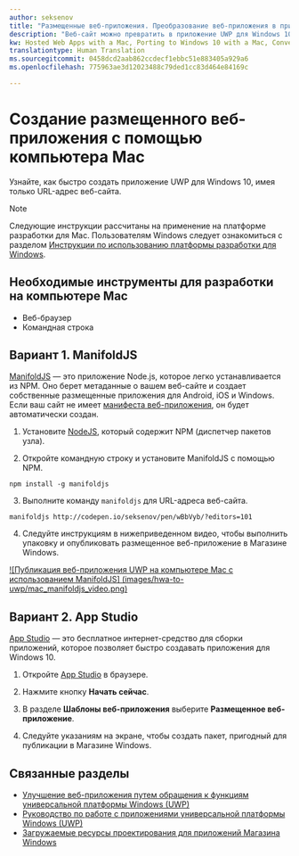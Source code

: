 ```yaml
---
author: seksenov
title: "Размещенные веб-приложения. Преобразование веб-приложения в приложение для Windows с помощью компьютера Mac"
description: "Веб-сайт можно превратить в приложение UWP для Windows 10 с помощью компьютера Mac."
kw: Hosted Web Apps with a Mac, Porting to Windows 10 with a Mac, Convert website to Windows with Mac, Packaging web application with ManfoldJS for Windows Store, Add website to Windows Store with App Studio
translationtype: Human Translation
ms.sourcegitcommit: 0458dcd2aab862ccdecf1ebbc51e883405a929a6
ms.openlocfilehash: 775963ae3d12023488c79ded1cc83d464e84169c

---
```


# Создание размещенного веб-приложения с помощью компьютера Mac

Узнайте, как быстро создать приложение UWP для Windows 10, имея только URL-адрес веб-сайта. 

> [!NOTE]
> Следующие инструкции рассчитаны на применение на платформе разработки для Mac. Пользователям Windows следует ознакомиться с разделом [Инструкции по использованию платформы разработки для Windows](/hwa-create-windows.md).

## Необходимые инструменты для разработки на компьютере Mac

- Веб-браузер
- Командная строка

## Вариант 1. ManifoldJS

[ManifoldJS](http://manifoldjs.com/) — это приложение Node.js, которое легко устанавливается из NPM. Оно берет метаданные о вашем веб-сайте и создает собственные размещенные приложения для Android, iOS и Windows. Если ваш сайт не имеет [манифеста веб-приложения](https://www.w3.org/TR/appmanifest/), он будет автоматически создан.

1. Установите [NodeJS](https://nodejs.org/), который содержит NPM (диспетчер пакетов узла). <br>

2. Откройте командную строку и установите ManifoldJS с помощью NPM.
```
npm install -g manifoldjs
```

3. Выполните команду `manifoldjs` для URL-адреса веб-сайта.
```
manifoldjs http://codepen.io/seksenov/pen/wBbVyb/?editors=101
```

4. Следуйте инструкциям в нижеприведенном видео, чтобы выполнить упаковку и опубликовать размещенное веб-приложение в Магазине Windows.

[
              ![Публикация веб-приложения UWP на компьютере Mac с использованием ManifoldJS]
            (images/hwa-to-uwp/mac_manifoldjs_video.png)](https://sec.ch9.ms/ch9/0a67/9b06e5c7-d7aa-478d-b30d-f99e145a0a67/ManifoldJS_high.mp4 "Публикация веб-приложения UWP на компьютере Mac с использованием ManifoldJS")
          

## Вариант 2. App Studio

[App Studio](http://appstudio.windows.com/) — это бесплатное интернет-средство для сборки приложений, которое позволяет быстро создавать приложения для Windows 10.

1. Откройте [App Studio](http://appstudio.windows.com/) в браузере.

2. Нажмите кнопку **Начать сейчас**.

3. В разделе **Шаблоны веб-приложения** выберите **Размещенное веб-приложение**.

4. Следуйте указаниям на экране, чтобы создать пакет, пригодный для публикации в Магазине Windows.

## Связанные разделы

- [Улучшение веб-приложения путем обращения к функциям универсальной платформы Windows (UWP)](/hwa-access-features.md)
- [Руководство по работе с приложениями универсальной платформы Windows (UWP)](http://go.microsoft.com/fwlink/p/?LinkID=397871)
- [Загружаемые ресурсы проектирования для приложений Магазина Windows](https://msdn.microsoft.com/library/windows/apps/xaml/bg125377.aspx)



<!--HONumber=Jul16_HO1-->


